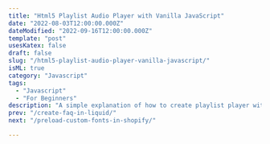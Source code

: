```yaml
---
title: "Html5 Playlist Audio Player with Vanilla JavaScript"
date: "2022-08-03T12:00:00.000Z"
dateModified: "2022-09-16T12:00:00.000Z"
template: "post"
usesKatex: false
draft: false
slug: "/html5-playlist-audio-player-vanilla-javascript/"
isML: true
category: "Javascript"
tags:
  - "Javascript"
  - "For Beginners"
description: "A simple explanation of how to create playlist player with JavaScript."
prev: "/create-faq-in-liquid/"
next: "/preload-custom-fonts-in-shopify/"

---
```


